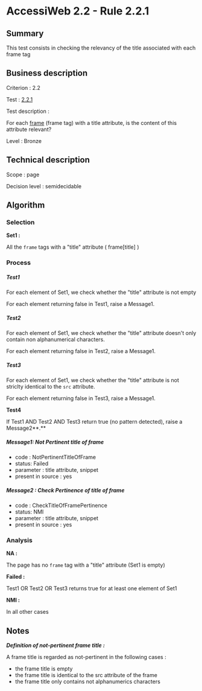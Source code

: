 # AccessiWeb 2.2 - Rule 2.2.1

## Summary

This test consists in checking the relevancy of the title associated
with each frame tag

## Business description

Criterion : 2.2

Test : [2.2.1](http://accessiweb.org/index.php/accessiweb-22-english-version.html#test-2-2-1)

Test description :

For each
[frame](http://accessiweb.org/index.php/glossary-76.html#mCadreEnLigne)
(frame tag) with a title attribute, is the content of this attribute
relevant?

Level : Bronze

## Technical description

Scope : page

Decision level :
semidecidable

## Algorithm

### Selection

**Set1 :**

All the `frame` tags with a "title" attribute ( frame[title] )

### Process

##### Test1

For each element of Set1, we check whether the "title" attribute is not
empty

For each element returning false in Test1, raise a Message1.

##### Test2

For each element of Set1, we check whether the "title" attribute doesn't
only contain non alphanumerical characters.

For each element returning false in Test2, raise a Message1.

##### Test3

For each element of Set1, we check whether the "title" attribute is not
striclty identical to the `src` attribute.

For each element returning false in Test3, raise a Message1.

**Test4**

If Test1 AND Test2 AND Test3 return true (no pattern detected), raise a
Message2**.**

##### Message1: Not Pertinent title of frame

-   code : NotPertinentTitleOfFrame
-   status: Failed
-   parameter : title attribute, snippet
-   present in source : yes

##### Message2 : Check Pertinence of title of frame

-   code : CheckTitleOfFramePertinence
-   status: NMI
-   parameter : title attribute, snippet
-   present in source : yes

### Analysis

**NA :**

The page has no `frame` tag with a "title" attribute (Set1 is empty)

**Failed :**

Test1 OR Test2 OR Test3 returns true for at least one element of Set1

**NMI :**

In all other cases

## Notes

***Definition of not-pertinent frame title :***

A frame title is regarded as not-pertinent in the following cases :

-   the frame title is empty
-   the frame title is identical to the src attribute of the frame
-   the frame title only contains not alphanumerics characters

